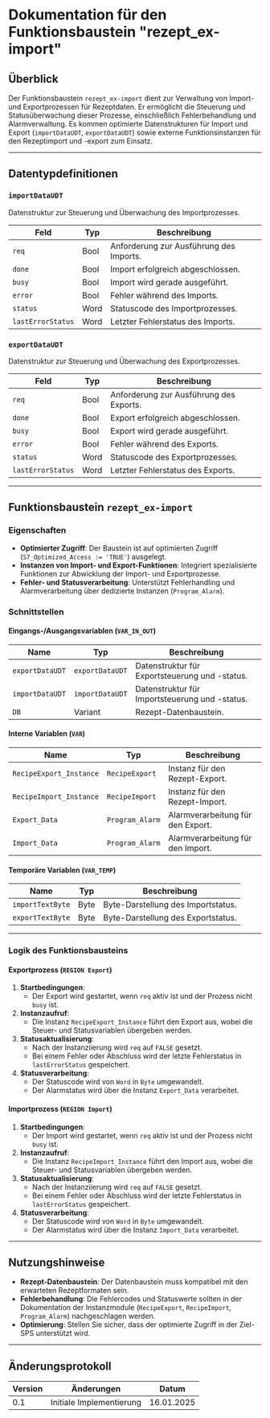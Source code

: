 # Dokumentation für den Funktionsbaustein "rezept_ex-import"

## Überblick
Der Funktionsbaustein `rezept_ex-import` dient zur Verwaltung von Import- und Exportprozessen für Rezeptdaten. Er ermöglicht die Steuerung und Statusüberwachung dieser Prozesse, einschließlich Fehlerbehandlung und Alarmverwaltung. Es kommen optimierte Datenstrukturen für Import und Export (`importDataUDT`, `exportDataUDT`) sowie externe Funktionsinstanzen für den Rezeptimport und -export zum Einsatz.

---

## Datentypdefinitionen

### `importDataUDT`
Datenstruktur zur Steuerung und Überwachung des Importprozesses.

| Feld             | Typ   | Beschreibung                               |
|-------------------|-------|-------------------------------------------|
| `req`            | Bool  | Anforderung zur Ausführung des Imports.   |
| `done`           | Bool  | Import erfolgreich abgeschlossen.         |
| `busy`           | Bool  | Import wird gerade ausgeführt.            |
| `error`          | Bool  | Fehler während des Imports.               |
| `status`         | Word  | Statuscode des Importprozesses.           |
| `lastErrorStatus`| Word  | Letzter Fehlerstatus des Imports.          |

### `exportDataUDT`
Datenstruktur zur Steuerung und Überwachung des Exportprozesses.

| Feld             | Typ   | Beschreibung                               |
|-------------------|-------|-------------------------------------------|
| `req`            | Bool  | Anforderung zur Ausführung des Exports.   |
| `done`           | Bool  | Export erfolgreich abgeschlossen.         |
| `busy`           | Bool  | Export wird gerade ausgeführt.            |
| `error`          | Bool  | Fehler während des Exports.               |
| `status`         | Word  | Statuscode des Exportprozesses.           |
| `lastErrorStatus`| Word  | Letzter Fehlerstatus des Exports.          |

---

## Funktionsbaustein `rezept_ex-import`

### Eigenschaften

- **Optimierter Zugriff**: Der Baustein ist auf optimierten Zugriff (`S7_Optimized_Access := 'TRUE'`) ausgelegt.
- **Instanzen von Import- und Export-Funktionen**: Integriert spezialisierte Funktionen zur Abwicklung der Import- und Exportprozesse.
- **Fehler- und Statusverarbeitung**: Unterstützt Fehlerhandling und Alarmverarbeitung über dedizierte Instanzen (`Program_Alarm`).

### Schnittstellen

#### Eingangs-/Ausgangsvariablen (`VAR_IN_OUT`)

| Name            | Typ            | Beschreibung                                      |
|------------------|----------------|--------------------------------------------------|
| `exportDataUDT` | `exportDataUDT`| Datenstruktur für Exportsteuerung und -status.  |
| `importDataUDT` | `importDataUDT`| Datenstruktur für Importsteuerung und -status.  |
| `DB`            | Variant        | Rezept-Datenbaustein.                            |

#### Interne Variablen (`VAR`)

| Name                  | Typ            | Beschreibung                                     |
|-----------------------|----------------|-------------------------------------------------|
| `RecipeExport_Instance` | `RecipeExport` | Instanz für den Rezept-Export.                 |
| `RecipeImport_Instance` | `RecipeImport` | Instanz für den Rezept-Import.                 |
| `Export_Data`         | `Program_Alarm` | Alarmverarbeitung für den Export.              |
| `Import_Data`         | `Program_Alarm` | Alarmverarbeitung für den Import.              |

#### Temporäre Variablen (`VAR_TEMP`)

| Name             | Typ  | Beschreibung                                    |
|-------------------|------|------------------------------------------------|
| `importTextByte` | Byte | Byte-Darstellung des Importstatus.             |
| `exportTextByte` | Byte | Byte-Darstellung des Exportstatus.             |

---

### Logik des Funktionsbausteins

#### Exportprozess (`REGION Export`)

1. **Startbedingungen**:
   - Der Export wird gestartet, wenn `req` aktiv ist und der Prozess nicht `busy` ist.
2. **Instanzaufruf**:
   - Die Instanz `RecipeExport_Instance` führt den Export aus, wobei die Steuer- und Statusvariablen übergeben werden.
3. **Statusaktualisierung**:
   - Nach der Instanziierung wird `req` auf `FALSE` gesetzt.
   - Bei einem Fehler oder Abschluss wird der letzte Fehlerstatus in `lastErrorStatus` gespeichert.
4. **Statusverarbeitung**:
   - Der Statuscode wird von `Word` in `Byte` umgewandelt.
   - Der Alarmstatus wird über die Instanz `Export_Data` verarbeitet.

#### Importprozess (`REGION Import`)

1. **Startbedingungen**:
   - Der Import wird gestartet, wenn `req` aktiv ist und der Prozess nicht `busy` ist.
2. **Instanzaufruf**:
   - Die Instanz `RecipeImport_Instance` führt den Import aus, wobei die Steuer- und Statusvariablen übergeben werden.
3. **Statusaktualisierung**:
   - Nach der Instanziierung wird `req` auf `FALSE` gesetzt.
   - Bei einem Fehler oder Abschluss wird der letzte Fehlerstatus in `lastErrorStatus` gespeichert.
4. **Statusverarbeitung**:
   - Der Statuscode wird von `Word` in `Byte` umgewandelt.
   - Der Alarmstatus wird über die Instanz `Import_Data` verarbeitet.

---

## Nutzungshinweise

- **Rezept-Datenbaustein**: Der Datenbaustein muss kompatibel mit den erwarteten Rezeptformaten sein.
- **Fehlerbehandlung**: Die Fehlercodes und Statuswerte sollten in der Dokumentation der Instanzmodule (`RecipeExport`, `RecipeImport`, `Program_Alarm`) nachgeschlagen werden.
- **Optimierung**: Stellen Sie sicher, dass der optimierte Zugriff in der Ziel-SPS unterstützt wird.

---

## Änderungsprotokoll

| Version | Änderungen                | Datum        |
|---------|---------------------------|--------------|
| 0.1     | Initiale Implementierung  | 16.01.2025   |
